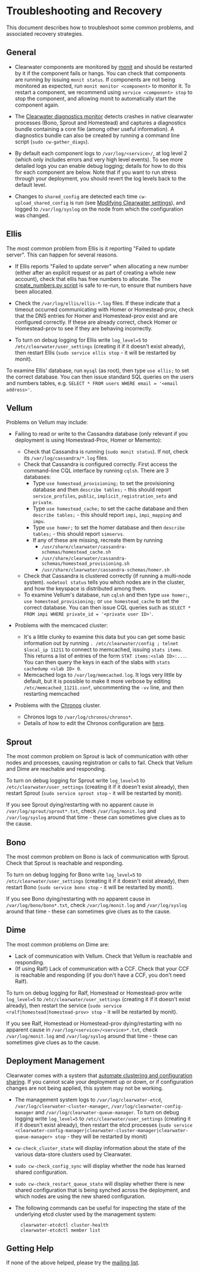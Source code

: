 # Troubleshooting and Recovery

This document describes how to troubleshoot some common problems, and associated recovery strategies.

## General

*  Clearwater components are monitored by [monit](http://mmonit.com/monit/) and should be restarted by it if the component fails or hangs.  You can check that components are running by issuing `monit status`.  If components are not being monitored as expected, run `monit monitor <component>` to monitor it. To restart a component, we recommend using `service <component> stop` to stop the component, and allowing monit to automatically start the component again.

*  The [Clearwater diagnostics monitor](https://github.com/Metaswitch/clearwater-infrastructure/blob/master/clearwater-diags-monitor.md) detects crashes in native clearwater processes (Bono, Sprout and Homestead) and captures a diagnostics bundle containing a core file (among other useful information).  A diagnostics bundle can also be created by running a command line script (`sudo cw-gather_diags`).

*  By default each component logs to `/var/log/<service>/`, at log level 2 (which only includes errors and very high level events). To see more detailed logs you can enable debug logging; details for how to do this for each component are below. Note that if you want to run stress through your deployment, you should revert the log levels back to the default level.

* Changes to `shared_config` are detected each time `cw-upload_shared_config` is run (see [Modifying Clearwater settings](Modifying_Clearwater_settings.md)), and logged to `/var/log/syslog` on the node from which the configuration was changed.

## Ellis

The most common problem from Ellis is it reporting "Failed to update server".  This can happen for several reasons.

*   If Ellis reports "Failed to update server" when allocating a new number (either after an explicit request or as part of creating a whole new account), check that ellis has free numbers to allocate.  The [create_numbers.py script](https://github.com/Metaswitch/ellis/blob/dev/docs/create-numbers.md) is safe to re-run, to ensure that numbers have been allocated.

*   Check the `/var/log/ellis/ellis-*.log` files.  If these indicate that a timeout occurred communicating with Homer or Homestead-prov, check that the DNS entries for Homer and Homestead-prov exist and are configured correctly.  If these are already correct, check Homer or Homestead-prov to see if they are behaving incorrectly.

*   To turn on debug logging for Ellis write `log_level=5` to `/etc/clearwater/user_settings` (creating it if it doesn't exist already), then restart Ellis (`sudo service ellis stop` - it will be restarted by monit).

To examine Ellis' database, run `mysql` (as root), then type `use ellis;` to set the correct database.  You can then issue standard SQL queries on the users and numbers tables, e.g. `SELECT * FROM users WHERE email = '<email address>'`.

## Vellum

Problems on Vellum may include:

* Failing to read or write to the Cassandra database (only relevant if you deployment is using Homestead-Prov, Homer or Memento):
    * Check that Cassandra is running (`sudo monit status`). If not, check its `/var/log/cassandra/*.log` files.
    * Check that Cassandra is configured correctly. First access the command-line CQL interface by running `cqlsh`. There are 3 databases:
        * Type `use homestead_provisioning;` to set the provisioning database and then `describe tables;` - this should report `service_profiles`, `public`, `implicit_registration_sets` and `private`.
        * Type `use homestead_cache;` to set the cache database and then `describe tables;` - this should report `impi`, `impi_mapping` and `impu`.
        * Type `use homer;` to set the homer database and then `describe tables;` - this should report `simservs`.
        * If any of these are missing, recreate them by running
            * `/usr/share/clearwater/cassandra-schemas/homestead_cache.sh`
            * `/usr/share/clearwater/cassandra-schemas/homestead_provisioning.sh`
            * `/usr/share/clearwater/cassandra-schemas/homer.sh`
    * Check that Cassandra is clustered correctly (if running a multi-node system). `nodetool status` tells you which nodes are in the cluster, and how the keyspace is distributed among them.
    * To examine Vellum's database, run `cqlsh` and then type `use homer;`, `use homestead_provisioning;` or `use homestead_cache` to set the correct database.  You can then issue CQL queries such as `SELECT * FROM impi WHERE private_id = '<private user ID>'`.

* Problems with the memcaced cluster:
    * It's a little clunky to examine this data but you can get some basic information out by running `. /etc/clearwater/config ; telnet $local_ip 11211` to connect to memcached, issuing `stats items`.  This returns a list of entries of the form `STAT items:<slab ID>:...`.  You can then query the keys in each of the slabs with `stats cachedump <slab ID> 0`.
    * Memcached logs to `/var/log/memcached.log`. It logs very little by default, but it is possible to make it more verbose by editing `/etc/memcached_11211.conf`, uncommenting the `-vv` line, and then restarting memcached

* Problems with the [Chronos](https://github.com/Metaswitch/chronos) cluster.
    * Chronos logs to `/var/log/chronos/chronos*`.
    * Details of how to edit the Chronos configuration are [here](https://github.com/Metaswitch/chronos/blob/dev/doc/configuration.md).

## Sprout

The most common problem on Sprout is lack of communication with other nodes and processes, causing registration or calls to fail. Check that Vellum and Dime are reachable and responding.

To turn on debug logging for Sprout write `log_level=5` to `/etc/clearwater/user_settings` (creating it if it doesn't exist already), then restart Sprout (`sudo service sprout stop` - it will be restarted by monit).

If you see Sprout dying/restarting with no apparent cause in `/var/log/sprout/sprout*.txt`, check `/var/log/monit.log` and `/var/log/syslog` around that time - these can sometimes give clues as to the cause.

## Bono

The most common problem on Bono is lack of communication with Sprout. Check that Sprout is reachable and responding.

To turn on debug logging for Bono write `log_level=5` to `/etc/clearwater/user_settings` (creating it if it doesn't exist already), then restart Bono (`sudo service bono stop` - it will be restarted by monit).

If you see Bono dying/restarting with no apparent cause in `/var/log/bono/bono*.txt`, check `/var/log/monit.log` and `/var/log/syslog` around that time - these can sometimes give clues as to the cause.

## Dime

The most common problems on Dime are:

* Lack of communication with Vellum. Check that Vellum is reachable and responding.
* (If using Ralf) Lack of communication with a CCF. Check that your CCF is reachable and responding (if you don't have a CCF, you don't need Ralf).

To turn on debug logging for Ralf, Homestead or Homestead-prov write `log_level=5` to `/etc/clearwater/user_settings` (creating it if it doesn't exist already), then restart the service (`sudo service <ralf|homestead|homestead-prov> stop` - it will be restarted by monit).

If you see Ralf, Homestead or Homestead-prov dying/restarting with no apparent cause in `/var/log/<service>/<service>*.txt`, check `/var/log/monit.log` and `/var/log/syslog` around that time - these can sometimes give clues as to the cause.

## Deployment Management

Clearwater comes with a system that [automate clustering and configuration sharing](Automatic_Clustering_Config_Sharing.md). If you cannot scale your deployment up or down, or if configuration changes are not being applied, this system may not be working.

* The management system logs to `/var/log/clearwater-etcd`, `/var/log/clearwater-cluster-manager`, `/var/log/clearwater-config-manager` and `/var/log/clearwater-queue-manager`. To turn on debug logging write `log_level=5` to `/etc/clearwater/user_settings` (creating it if it doesn't exist already), then restart the etcd processes (`sudo service <clearwater-config-manager|clearwater-cluster-manager|clearwater-queue-manager> stop` - they will be restarted by monit)
* `cw-check_cluster_state` will display information about the state of the various data-store clusters used by Clearwater.
* `sudo cw-check_config_sync` will display whether the node has learned shared configuration.
* `sudo cw-check_restart_queue_state` will display whether there is new shared configuration that is being synched across the deployment, and which nodes are using the new shared configuration.
* The following commands can be useful for inspecting the state of the underlying etcd cluster used by the management system:

        clearwater-etcdctl cluster-health
        clearwater-etcdctl member list

## Getting Help

If none of the above helped, please try the [mailing list](http://lists.projectclearwater.org/mailman/listinfo/clearwater_lists.projectclearwater.org).
